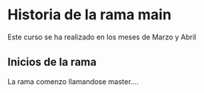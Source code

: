 # Historia de la rama main
Este curso se ha realizado en los meses de Marzo y Abril

## Inicios de la rama

La rama comenzo llamandose master....
